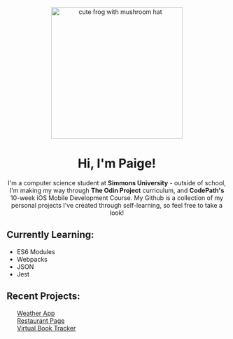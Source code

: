 <div align="center">
<img width="300" alt="cute frog with mushroom hat" src="https://i.etsystatic.com/23664421/r/il/422092/3041215647/il_fullxfull.3041215647_5y7j.jpg">


<h1>Hi, I'm Paige!</h1>
<p>I'm a computer science student at <strong>Simmons University</strong> - outside of school, <br> I'm making my way through <strong>The Odin Project</strong> curriculum, and <strong>CodePath's</strong> 10-week iOS Mobile Development Course. My Github is a collection of my personal projects I've created through self-learning, so feel free to take a look!
</div>

<div align="left">
  <h2>Currently Learning:</h2>
  <ul>
    <li>ES6 Modules</li>
    <li>Webpacks</li>
    <li>JSON</li>
    <li>Jest</li>
  </ul>

  <h2>Recent Projects:</h2>
  <ul style="list-style-type: none">
    <li><a href="https://github.com/paigethompson150/weather-app">Weather App</a></li>
    <li><a href="https://github.com/paigethompson150/webpack_practice">Restaurant Page</a></li>
    <li><a href="https://github.com/paigethompson150/library">Virtual Book Tracker</a></li>
  </ul>
</div>

<!---
paigethompson150/paigethompson150 is a ✨ special ✨ repository because its `README.md` (this file) appears on your GitHub profile.
You can click the Preview link to take a look at your changes.
--->

